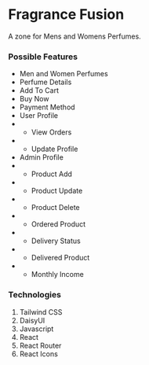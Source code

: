 # Fragrance Fusion
A zone for Mens and Womens Perfumes.

### Possible Features
- Men and Women Perfumes
- Perfume Details
- Add To Cart 
- Buy Now
- Payment Method
- User Profile
- - View Orders
- - Update Profile
- Admin Profile 
- - Product Add
- - Product Update
- - Product Delete
- - Ordered Product
- - Delivery Status
- - Delivered Product
- - Monthly Income

### Technologies
1. Tailwind CSS
2. DaisyUI
3. Javascript
4. React
5. React Router
6. React Icons
